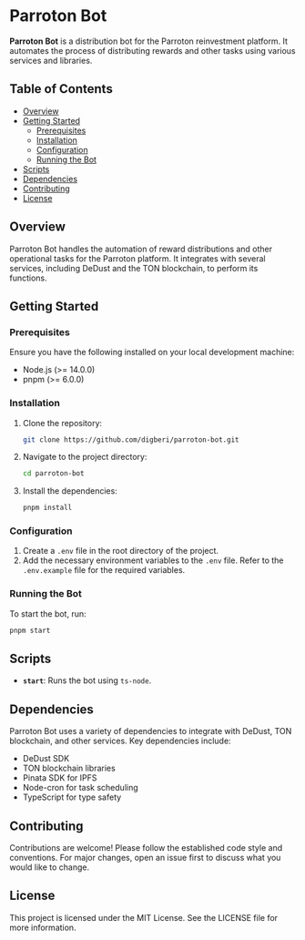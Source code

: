# Parroton Bot

**Parroton Bot** is a distribution bot for the Parroton reinvestment platform. It automates the process of distributing rewards and other tasks using various services and libraries.

## Table of Contents

- [Overview](#overview)
- [Getting Started](#getting-started)
    - [Prerequisites](#prerequisites)
    - [Installation](#installation)
    - [Configuration](#configuration)
    - [Running the Bot](#running-the-bot)
- [Scripts](#scripts)
- [Dependencies](#dependencies)
- [Contributing](#contributing)
- [License](#license)

## Overview

Parroton Bot handles the automation of reward distributions and other operational tasks for the Parroton platform. It integrates with several services, including DeDust and the TON blockchain, to perform its functions.

## Getting Started

### Prerequisites

Ensure you have the following installed on your local development machine:

- Node.js (>= 14.0.0)
- pnpm (>= 6.0.0)

### Installation

1. Clone the repository:
    ```sh
    git clone https://github.com/digberi/parroton-bot.git
    ```

2. Navigate to the project directory:
    ```sh
    cd parroton-bot
    ```

3. Install the dependencies:
    ```sh
    pnpm install
    ```

### Configuration

1. Create a `.env` file in the root directory of the project.
2. Add the necessary environment variables to the `.env` file. Refer to the `.env.example` file for the required variables.

### Running the Bot

To start the bot, run:
```sh
pnpm start
```

## Scripts

- **`start`**: Runs the bot using `ts-node`.

## Dependencies

Parroton Bot uses a variety of dependencies to integrate with DeDust, TON blockchain, and other services. Key dependencies include:
- DeDust SDK
- TON blockchain libraries
- Pinata SDK for IPFS
- Node-cron for task scheduling
- TypeScript for type safety

## Contributing

Contributions are welcome! Please follow the established code style and conventions. For major changes, open an issue first to discuss what you would like to change.

## License

This project is licensed under the MIT License. See the LICENSE file for more information.